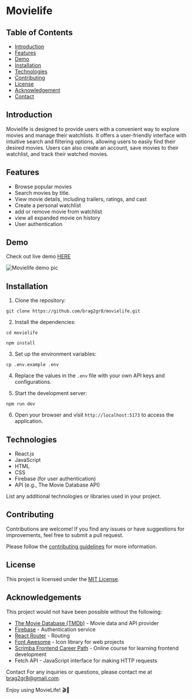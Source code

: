 # Movielife

## Table of Contents

- [Introduction](#introduction)
- [Features](#features)
- [Demo](#demo)
- [Installation](#installation)
- [Technologies](#technologies)
- [Contributing](#contributing)
- [License](#license)
- [Acknowledgement](#acknowledgements)
- [Contact](#contact)


## Introduction

Movielife is designed to provide users with a convenient way to explore movies and manage their watchlists. It offers a user-friendly interface with intuitive search and filtering options, allowing users to easily find their desired movies. Users can also create an account, save movies to their watchlist, and track their watched movies.

## Features

- Browse popular movies
- Search movies by title.
- View movie details, including trailers, ratings, and cast
- Create a personal watchlist
- add or remove movie from watchlist
- view all expanded movie on history
- User authentication

## Demo

Check out live demo [HERE](https://movielife.netlify.app)


![Movielife demo pic](https://github.com/Brag2gr8/MovieLife/assets/58727101/b63a757b-b600-409c-bf10-2621f836eef1)


## Installation

1. Clone the repository:

```
git clone https://github.com/brag2gr8/movielife.git
```


2. Install the dependencies:

```
cd movielife
```

```
npm install
```

3. Set up the environment variables:

```
cp .env.example .env
```

4. Replace the values in the `.env` file with your own API keys and configurations.

5. Start the development server:

```
npm run dev
```


6. Open your browser and visit `http://localhost:5173` to access the application.

## Technologies

- React.js
- JavaScript
- HTML
- CSS
- Firebase (for user authentication)
- API (e.g., The Movie Database API)

List any additional technologies or libraries used in your project.

## Contributing

Contributions are welcome! If you find any issues or have suggestions for improvements, feel free to submit a pull request.

Please follow the [contributing guidelines](CONTRIBUTING.md) for more information.

## License

This project is licensed under the [MIT License](LICENSE).

## Acknowledgements

This project would not have been possible without the following:

- [The Movie Database (TMDb)](https://www.themoviedb.org/) - Movie data and API provider
- [Firebase](https://firebase.google.com/) - Authentication service
- [React Router](https://reactrouter.com/) - Routing
- [Font Awesome](https://fontawesome.com/) - Icon library for web projects
- [Scrimba Frontend Career Path](https://scrimba.com/learn/frontend) - Online course for learning frontend development
- Fetch API - JavaScript interface for making HTTP requests



Contact
For any inquiries or questions, please contact me at brag2gr8@gmail.com.

Enjoy using MovieLife! 🎬🍿
